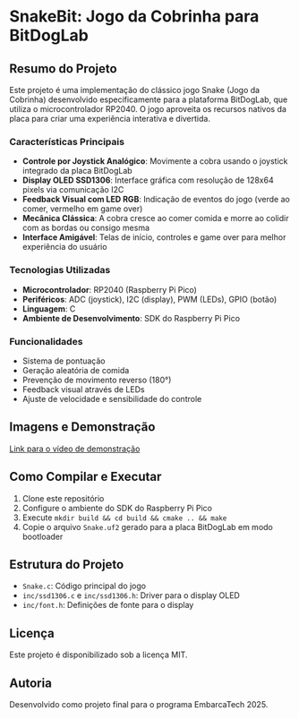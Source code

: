 # SnakeBit: Jogo da Cobrinha para BitDogLab

## Resumo do Projeto

Este projeto é uma implementação do clássico jogo Snake (Jogo da Cobrinha) desenvolvido especificamente para a plataforma BitDogLab, que utiliza o microcontrolador RP2040. O jogo aproveita os recursos nativos da placa para criar uma experiência interativa e divertida.

### Características Principais

- **Controle por Joystick Analógico**: Movimente a cobra usando o joystick integrado da placa BitDogLab
- **Display OLED SSD1306**: Interface gráfica com resolução de 128x64 pixels via comunicação I2C
- **Feedback Visual com LED RGB**: Indicação de eventos do jogo (verde ao comer, vermelho em game over)
- **Mecânica Clássica**: A cobra cresce ao comer comida e morre ao colidir com as bordas ou consigo mesma
- **Interface Amigável**: Telas de início, controles e game over para melhor experiência do usuário

### Tecnologias Utilizadas

- **Microcontrolador**: RP2040 (Raspberry Pi Pico)
- **Periféricos**: ADC (joystick), I2C (display), PWM (LEDs), GPIO (botão)
- **Linguagem**: C
- **Ambiente de Desenvolvimento**: SDK do Raspberry Pi Pico

### Funcionalidades

- Sistema de pontuação
- Geração aleatória de comida
- Prevenção de movimento reverso (180°)
- Feedback visual através de LEDs
- Ajuste de velocidade e sensibilidade do controle

## Imagens e Demonstração

[Link para o vídeo de demonstração](https://youtu.be/FhoXMTbeI5w)

## Como Compilar e Executar

1. Clone este repositório
2. Configure o ambiente do SDK do Raspberry Pi Pico
3. Execute `mkdir build && cd build && cmake .. && make`
4. Copie o arquivo `Snake.uf2` gerado para a placa BitDogLab em modo bootloader

## Estrutura do Projeto

- `Snake.c`: Código principal do jogo
- `inc/ssd1306.c` e `inc/ssd1306.h`: Driver para o display OLED
- `inc/font.h`: Definições de fonte para o display

## Licença

Este projeto é disponibilizado sob a licença MIT.

## Autoria

Desenvolvido como projeto final para o programa EmbarcaTech 2025.
